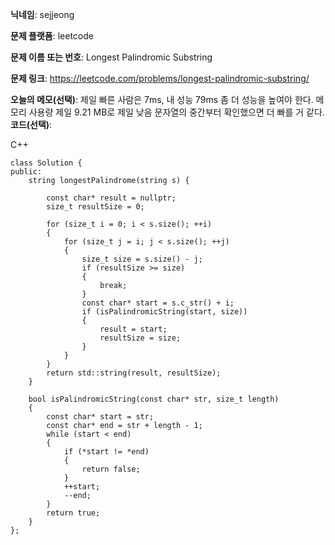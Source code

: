 **닉네임**: sejjeong

**문제 플랫폼**: leetcode

**문제 이름 또는 번호**: Longest Palindromic Substring

**문제 링크**: https://leetcode.com/problems/longest-palindromic-substring/

**오늘의 메모(선택)**: 제일 빠른 사람은 7ms, 내 성능 79ms 좀 더 성능을 높여야 한다.
                    메모리 사용량 제일 9.21 MB로 제일 낮음
                    문자열의 중간부터 확인했으면 더 빠를 거 같다. 
**코드(선택)**:

C++

```
class Solution {
public:
    string longestPalindrome(string s) {
        
        const char* result = nullptr;
        size_t resultSize = 0;
        
        for (size_t i = 0; i < s.size(); ++i)
        {
            for (size_t j = i; j < s.size(); ++j)
            {
                size_t size = s.size() - j;
                if (resultSize >= size)
                {
                    break;
                }
                const char* start = s.c_str() + i;
                if (isPalindromicString(start, size))
                {
                    result = start;
                    resultSize = size;
                }
            }
        }
        return std::string(result, resultSize);
    }

    bool isPalindromicString(const char* str, size_t length)
    {
        const char* start = str;
        const char* end = str + length - 1;
        while (start < end)
        {
            if (*start != *end)
            {
                return false;
            }
            ++start;
            --end;
        }
        return true;
    }
};

```
